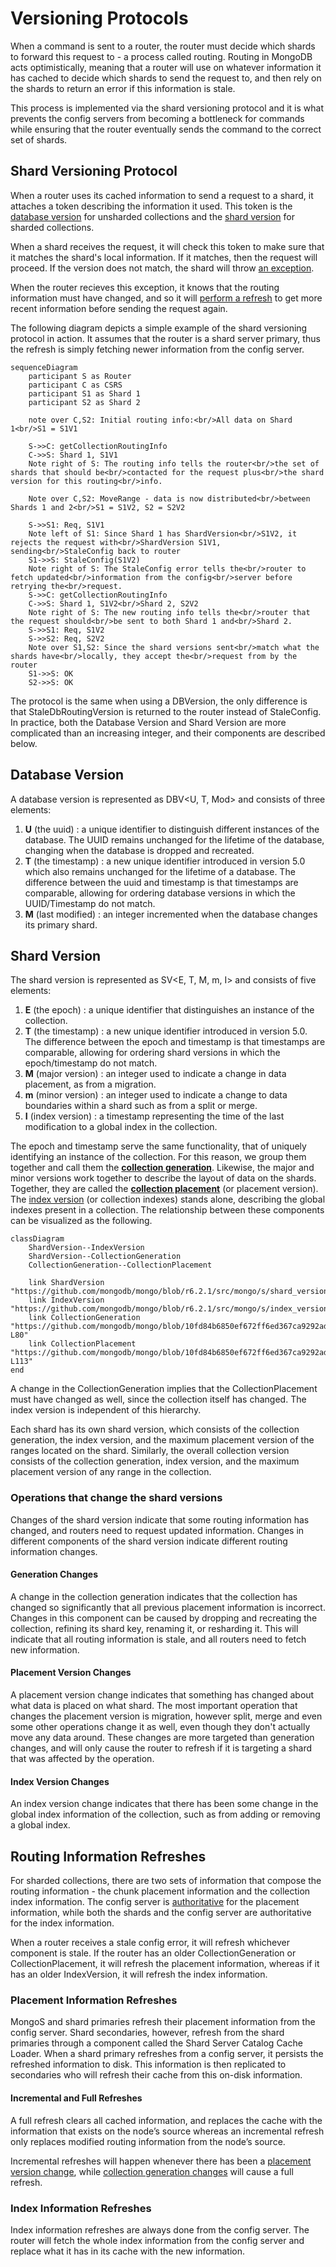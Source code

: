 # Versioning Protocols
When a command is sent to a router, the router must decide which shards to forward this request to - a process called routing. Routing in MongoDB acts optimistically, meaning that a router will use on whatever information it has cached to decide which shards to send the request to, and then rely on the shards to return an error if this information is stale.

This process is implemented via the shard versioning protocol and it is what prevents the config servers from becoming a bottleneck for commands while ensuring that the router eventually sends the command to the correct set of shards.

## Shard Versioning Protocol
When a router uses its cached information to send a request to a shard, it attaches a token describing the information it used. This token is the [database version](#database-version) for unsharded collections and the [shard version](#shard-version) for sharded collections.

When a shard receives the request, it will check this token to make sure that it matches the shard's local information. If it matches, then the request will proceed. If the version does not match, the shard will throw [an exception](https://github.com/mongodb/mongo/blob/r6.0.0/src/mongo/s/stale_exception.h).

When the router recieves this exception, it knows that the routing information must have changed, and so it will [perform a refresh](#routing-information-refreshes) to get more recent information before sending the request again.

The following diagram depicts a simple example of the shard versioning protocol in action. It assumes that the router is a shard server primary, thus the refresh is simply fetching newer information from the config server.

```mermaid
sequenceDiagram
    participant S as Router
    participant C as CSRS
    participant S1 as Shard 1
    participant S2 as Shard 2

    note over C,S2: Initial routing info:<br/>All data on Shard 1<br/>S1 = S1V1

    S->>C: getCollectionRoutingInfo
    C->>S: Shard 1, S1V1
    Note right of S: The routing info tells the router<br/>the set of shards that should be<br/>contacted for the request plus<br/>the shard version for this routing<br/>info.

    Note over C,S2: MoveRange - data is now distributed<br/>between Shards 1 and 2<br/>S1 = S1V2, S2 = S2V2

    S->>S1: Req, S1V1
    Note left of S1: Since Shard 1 has ShardVersion<br/>S1V2, it rejects the request with<br/>ShardVersion S1V1, sending<br/>StaleConfig back to router
    S1->>S: StaleConfig(S1V2)
    Note right of S: The StaleConfig error tells the<br/>router to fetch updated<br/>information from the config<br/>server before retrying the<br/>request.
    S->>C: getCollectionRoutingInfo
    C->>S: Shard 1, S1V2<br/>Shard 2, S2V2
    Note right of S: The new routing info tells the<br/>router that the request should<br/>be sent to both Shard 1 and<br/>Shard 2.
    S->>S1: Req, S1V2
    S->>S2: Req, S2V2
    Note over S1,S2: Since the shard versions sent<br/>match what the shards have<br/>locally, they accept the<br/>request from by the router
    S1->>S: OK
    S2->>S: OK
```
The protocol is the same when using a DBVersion, the only difference is that StaleDbRoutingVersion is returned to the router instead of StaleConfig. In practice, both the Database Version and Shard Version are more complicated than an increasing integer, and their components are described below.

## Database Version
A database version is represented as DBV<U, T, Mod> and consists of three elements:

1. __U__ (the uuid) : a unique identifier to distinguish different instances of the database. The UUID remains unchanged for the lifetime of the database, changing when the database is dropped and recreated.
2. __T__ (the timestamp) : a new unique identifier introduced in version 5.0 which also remains unchanged for the lifetime of a database. The difference between the uuid and timestamp is that timestamps are comparable, allowing for ordering database versions in which the UUID/Timestamp do not match.
3. __M__ (last modified) : an integer incremented when the database changes its primary shard.

## Shard Version
The shard version is represented as SV<E, T, M, m, I> and consists of five elements:
1. __E__ (the epoch) : a unique identifier that distinguishes an instance of the collection.
2. __T__ (the timestamp) : a new unique identifier introduced in version 5.0. The difference between the epoch and timestamp is that timestamps are comparable, allowing for ordering shard versions in which the epoch/timestamp do not match.
3. __M__ (major version) : an integer used to indicate a change in data placement, as from a migration.
4. __m__ (minor version) : an integer used to indicate a change to data boundaries within a shard such as from a split or merge.
5. __I__ (index version) : a timestamp representing the time of the last modification to a global index in the collection.

The epoch and timestamp serve the same functionality, that of uniquely identifying an instance of the collection. For this reason, we group them together and call them the [__collection generation__](https://github.com/mongodb/mongo/blob/10fd84b6850ef672ff6ed367ca9292ad8db262d2/src/mongo/s/chunk_version.h#L38-L80). Likewise, the major and minor versions work together to describe the layout of data on the shards. Together, they are called the [__collection placement__](https://github.com/mongodb/mongo/blob/10fd84b6850ef672ff6ed367ca9292ad8db262d2/src/mongo/s/chunk_version.h#L82-L113) (or placement version). The [index version](https://github.com/mongodb/mongo/blob/r6.2.1/src/mongo/s/index_version.h) (or collection indexes) stands alone, describing the global indexes present in a collection. The relationship between these components can be visualized as the following.

```mermaid
classDiagram
    ShardVersion--IndexVersion
    ShardVersion--CollectionGeneration
    CollectionGeneration--CollectionPlacement

    link ShardVersion "https://github.com/mongodb/mongo/blob/r6.2.1/src/mongo/s/shard_version.h"
    link IndexVersion "https://github.com/mongodb/mongo/blob/r6.2.1/src/mongo/s/index_version.h"
    link CollectionGeneration "https://github.com/mongodb/mongo/blob/10fd84b6850ef672ff6ed367ca9292ad8db262d2/src/mongo/s/chunk_version.h#L38-L80"
    link CollectionPlacement "https://github.com/mongodb/mongo/blob/10fd84b6850ef672ff6ed367ca9292ad8db262d2/src/mongo/s/chunk_version.h#L82-L113"
end
```
A change in the CollectionGeneration implies that the CollectionPlacement must have changed as well, since the collection itself has changed. The index version is independent of this hierarchy.

Each shard has its own shard version, which consists of the collection generation, the index version, and the maximum placement version of the ranges located on the shard. Similarly, the overall collection version consists of the collection generation, index version, and the maximum placement version of any range in the collection.

### Operations that change the shard versions
Changes of the shard version indicate that some routing information has changed, and routers need to request updated information. Changes in different components of the shard version indicate different routing information changes.
#### Generation Changes
A change in the collection generation indicates that the collection has changed so significantly that all previous placement information is incorrect. Changes in this component can be caused by dropping and recreating the collection, refining its shard key, renaming it, or resharding it. This will indicate that all routing information is stale, and all routers need to fetch new information.
#### Placement Version Changes
A placement version change indicates that something has changed about what data is placed on what shard. The most important operation that changes the placement version is migration, however split, merge and even some other operations change it as well, even though they don't actually move any data around. These changes are more targeted than generation changes, and will only cause the router to refresh if it is targeting a shard that was affected by the operation.
#### Index Version Changes
An index version change indicates that there has been some change in the global index information of the collection, such as from adding or removing a global index.

## Routing Information Refreshes
For sharded collections, there are two sets of information that compose the routing information - the chunk placement information and the collection index information. The config server is [authoritative](README_sharding_catalog.md#authoritative-containers) for the placement information, while both the shards and the config server are authoritative for the index information.

When a router receives a stale config error, it will refresh whichever component is stale. If the router has an older CollectionGeneration or CollectionPlacement, it will refresh the placement information, whereas if it has an older IndexVersion, it will refresh the index information.

### Placement Information Refreshes
MongoS and shard primaries refresh their placement information from the config server. Shard secondaries, however, refresh from the shard primaries through a component called the Shard Server Catalog Cache Loader. When a shard primary refreshes from a config server, it persists the refreshed information to disk. This information is then replicated to secondaries who will refresh their cache from this on-disk information.

#### Incremental and Full Refreshes
A full refresh clears all cached information, and replaces the cache with the information that exists on the node’s source whereas an incremental refresh only replaces modified routing information from the node’s source.

Incremental refreshes will happen whenever there has been a [placement version change](#placement-version-changes), while [collection generation changes](#generation-changes) will cause a full refresh.

### Index Information Refreshes
Index information refreshes are always done from the config server. The router will fetch the whole index information from the config server and replace what it has in its cache with the new information.
